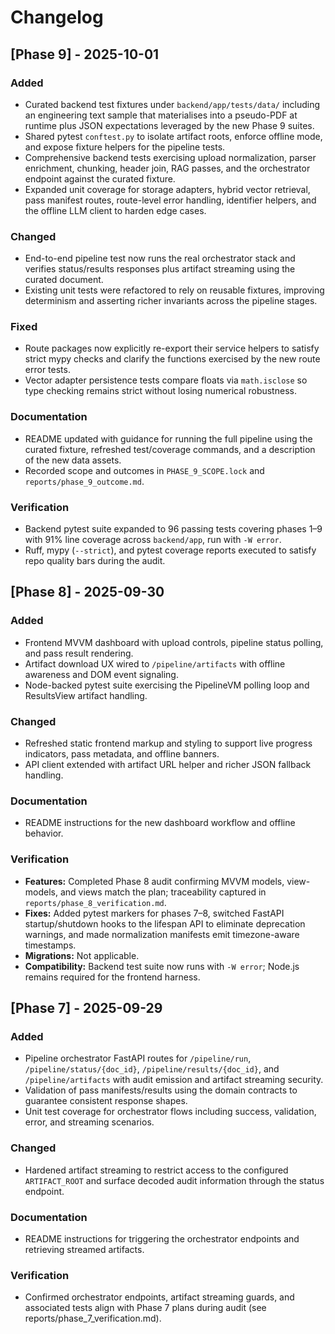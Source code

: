 # Changelog

## [Phase 9] - 2025-10-01
### Added
- Curated backend test fixtures under `backend/app/tests/data/` including an engineering text sample
  that materialises into a pseudo-PDF at runtime plus JSON expectations leveraged by the new Phase 9
  suites.
- Shared pytest `conftest.py` to isolate artifact roots, enforce offline mode, and expose fixture
  helpers for the pipeline tests.
- Comprehensive backend tests exercising upload normalization, parser enrichment, chunking,
  header join, RAG passes, and the orchestrator endpoint against the curated fixture.
- Expanded unit coverage for storage adapters, hybrid vector retrieval, pass manifest routes,
  route-level error handling, identifier helpers, and the offline LLM client to harden edge cases.

### Changed
- End-to-end pipeline test now runs the real orchestrator stack and verifies status/results
  responses plus artifact streaming using the curated document.
- Existing unit tests were refactored to rely on reusable fixtures, improving determinism and
  asserting richer invariants across the pipeline stages.

### Fixed
- Route packages now explicitly re-export their service helpers to satisfy strict mypy checks and
  clarify the functions exercised by the new route error tests.
- Vector adapter persistence tests compare floats via `math.isclose` so type checking remains
  strict without losing numerical robustness.

### Documentation
- README updated with guidance for running the full pipeline using the curated fixture, refreshed
  test/coverage commands, and a description of the new data assets.
- Recorded scope and outcomes in `PHASE_9_SCOPE.lock` and `reports/phase_9_outcome.md`.

### Verification
- Backend pytest suite expanded to 96 passing tests covering phases 1–9 with 91% line coverage
  across `backend/app`, run with `-W error`.
- Ruff, mypy (`--strict`), and pytest coverage reports executed to satisfy repo quality bars during
  the audit.

## [Phase 8] - 2025-09-30
### Added
- Frontend MVVM dashboard with upload controls, pipeline status polling, and pass result rendering.
- Artifact download UX wired to `/pipeline/artifacts` with offline awareness and DOM event signaling.
- Node-backed pytest suite exercising the PipelineVM polling loop and ResultsView artifact handling.

### Changed
- Refreshed static frontend markup and styling to support live progress indicators, pass metadata, and offline banners.
- API client extended with artifact URL helper and richer JSON fallback handling.

### Documentation
- README instructions for the new dashboard workflow and offline behavior.

### Verification
- **Features:** Completed Phase 8 audit confirming MVVM models, view-models, and views match the
  plan; traceability captured in `reports/phase_8_verification.md`.
- **Fixes:** Added pytest markers for phases 7–8, switched FastAPI startup/shutdown hooks to the
  lifespan API to eliminate deprecation warnings, and made normalization manifests emit
  timezone-aware timestamps.
- **Migrations:** Not applicable.
- **Compatibility:** Backend test suite now runs with `-W error`; Node.js remains required for the
  frontend harness.

## [Phase 7] - 2025-09-29
### Added
- Pipeline orchestrator FastAPI routes for `/pipeline/run`, `/pipeline/status/{doc_id}`, `/pipeline/results/{doc_id}`, and `/pipeline/artifacts` with audit emission and artifact streaming security.
- Validation of pass manifests/results using the domain contracts to guarantee consistent response shapes.
- Unit test coverage for orchestrator flows including success, validation, error, and streaming scenarios.

### Changed
- Hardened artifact streaming to restrict access to the configured `ARTIFACT_ROOT` and surface decoded audit information through the status endpoint.

### Documentation
- README instructions for triggering the orchestrator endpoints and retrieving streamed artifacts.

### Verification
- Confirmed orchestrator endpoints, artifact streaming guards, and associated tests align with Phase 7 plans during audit (see reports/phase_7_verification.md).
